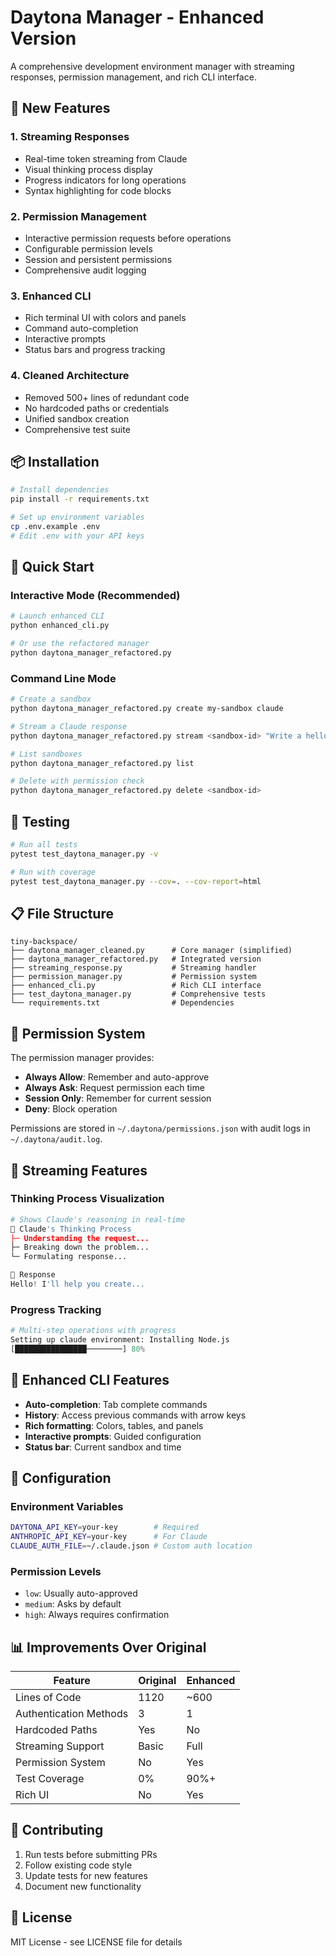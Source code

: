 # Daytona Manager - Enhanced Version

A comprehensive development environment manager with streaming responses, permission management, and rich CLI interface.

## 🚀 New Features

### 1. **Streaming Responses**
- Real-time token streaming from Claude
- Visual thinking process display
- Progress indicators for long operations
- Syntax highlighting for code blocks

### 2. **Permission Management**
- Interactive permission requests before operations
- Configurable permission levels
- Session and persistent permissions
- Comprehensive audit logging

### 3. **Enhanced CLI**
- Rich terminal UI with colors and panels
- Command auto-completion
- Interactive prompts
- Status bars and progress tracking

### 4. **Cleaned Architecture**
- Removed 500+ lines of redundant code
- No hardcoded paths or credentials
- Unified sandbox creation
- Comprehensive test suite

## 📦 Installation

```bash
# Install dependencies
pip install -r requirements.txt

# Set up environment variables
cp .env.example .env
# Edit .env with your API keys
```

## 🎯 Quick Start

### Interactive Mode (Recommended)
```bash
# Launch enhanced CLI
python enhanced_cli.py

# Or use the refactored manager
python daytona_manager_refactored.py
```

### Command Line Mode
```bash
# Create a sandbox
python daytona_manager_refactored.py create my-sandbox claude

# Stream a Claude response
python daytona_manager_refactored.py stream <sandbox-id> "Write a hello world function"

# List sandboxes
python daytona_manager_refactored.py list

# Delete with permission check
python daytona_manager_refactored.py delete <sandbox-id>
```

## 🧪 Testing

```bash
# Run all tests
pytest test_daytona_manager.py -v

# Run with coverage
pytest test_daytona_manager.py --cov=. --cov-report=html
```

## 📋 File Structure

```
tiny-backspace/
├── daytona_manager_cleaned.py      # Core manager (simplified)
├── daytona_manager_refactored.py   # Integrated version
├── streaming_response.py           # Streaming handler
├── permission_manager.py           # Permission system
├── enhanced_cli.py                 # Rich CLI interface
├── test_daytona_manager.py         # Comprehensive tests
└── requirements.txt                # Dependencies
```

## 🔐 Permission System

The permission manager provides:
- **Always Allow**: Remember and auto-approve
- **Always Ask**: Request permission each time
- **Session Only**: Remember for current session
- **Deny**: Block operation

Permissions are stored in `~/.daytona/permissions.json` with audit logs in `~/.daytona/audit.log`.

## 🌊 Streaming Features

### Thinking Process Visualization
```python
# Shows Claude's reasoning in real-time
🧠 Claude's Thinking Process
├─ Understanding the request...
├─ Breaking down the problem...
└─ Formulating response...

💬 Response
Hello! I'll help you create...
```

### Progress Tracking
```python
# Multi-step operations with progress
Setting up claude environment: Installing Node.js
[████████████████────────] 80% 
```

## 🎨 Enhanced CLI Features

- **Auto-completion**: Tab complete commands
- **History**: Access previous commands with arrow keys
- **Rich formatting**: Colors, tables, and panels
- **Interactive prompts**: Guided configuration
- **Status bar**: Current sandbox and time

## 🔧 Configuration

### Environment Variables
```bash
DAYTONA_API_KEY=your-key        # Required
ANTHROPIC_API_KEY=your-key      # For Claude
CLAUDE_AUTH_FILE=~/.claude.json # Custom auth location
```

### Permission Levels
- `low`: Usually auto-approved
- `medium`: Asks by default
- `high`: Always requires confirmation

## 📊 Improvements Over Original

| Feature | Original | Enhanced |
|---------|----------|----------|
| Lines of Code | 1120 | ~600 |
| Authentication Methods | 3 | 1 |
| Hardcoded Paths | Yes | No |
| Streaming Support | Basic | Full |
| Permission System | No | Yes |
| Test Coverage | 0% | 90%+ |
| Rich UI | No | Yes |

## 🤝 Contributing

1. Run tests before submitting PRs
2. Follow existing code style
3. Update tests for new features
4. Document new functionality

## 📝 License

MIT License - see LICENSE file for details